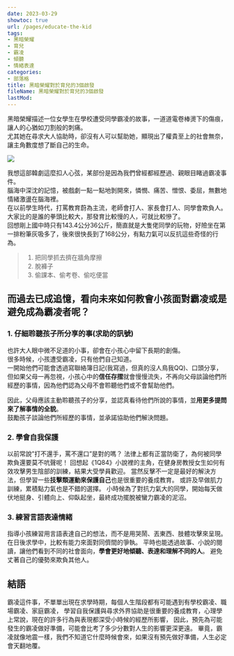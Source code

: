 ```yaml
---
date: 2023-03-29
showtoc: true
url: /pages/educate-the-kid
tags:
- 黑暗榮耀
- 育兒
- 霸凌
- 傾聽
- 情緒表達
categories:
- 部落格
title: 黑暗榮耀對於育兒的3個啟發
fileName: 黑暗榮耀對於育兒的3個啟發
lastMod: 
---
```

黑暗榮耀描述一位女學生在學校遭受同學霸凌的故事，一道道電卷棒燙下的傷痕，讓人的心猶如刀割般的刺痛。  
尤其她在尋求大人協助時，卻沒有人可以幫助她，顯現出了權貴至上的社會無奈，讓主角數度想了斷自己的生命。  

![](https://cdn.jsdelivr.net/gh/xiang0805/blogimage@main/img/%e9%bb%91%e6%9a%97%e6%a6%ae%e8%80%80.jpg)

我想這部韓劇這麼扣人心弦，某部份是因為我們曾經都經歷過、親眼目睹過霸凌事件。  
腦海中深沈的記憶，被戲劇一點一點地剝開來，憐憫、痛苦、憎恨、委屈，無數地情緒激盪在腦海裡。  
在以前學生時代，打罵教育蔚為主流，老師會打人、家長會打人、同學會欺負人。  
大家比的是誰的拳頭比較大，那發育比較慢的人，可就比較慘了。  
回想剛上國中時只有143.4公分36公斤，簡直就是大隻佬同學的玩物，好險坐在第一排粉筆灰吸多了，後來很快長到了168公分，有點力氣可以反抗這些奇怪的行為。
>1. 把同學抓去擠在牆角摩擦
>2. 脫褲子
>3. 偷課本、偷考卷、偷吃便當

## 而過去已成追憶，看向未來如何教會小孩面對霸凌或是避免成為霸凌者呢？

### 1. 仔細聆聽孩子所分享的事(求助的訊號)

也許大人眼中微不足道的小事，卻會在小孩心中留下長期的創傷。  
很多時候，小孩遭受霸凌，只有他們自己知道。  
一開始他們可能會透過寫聯絡簿日記(我寫過，但真的沒人鳥我QQ)、口頭分享，但如果父母一再忽視，小孩心中的**信任存摺**就會慢慢流失，不再向父母談論他們所經歷的事情，因為他們認為父母不會聆聽他們或不會幫助他們。  

因此，父母應該主動聆聽孩子的分享，並認真看待他們所說的事情，並**用更多提問來了解事情的全貌**。  
鼓勵孩子談論他們所經歷的事情，並承諾協助他們解決問題。

### 2. 學會自我保護

以前常說”打不還手，罵不還口”是對的嗎？
法律上都有正當防衛了，為何被同學欺負還要莫不吭聲呢！
回想起《1Q84》小說裡的主角，在健身房教授女生如何有效攻擊男生陰部的訓練，結果大受學員歡迎。
當然反擊不一定是最好的解決方法，但學習一些**技擊類運動來保護自己**也是很重要的養成教育。
或許及早做肌力訓練，累積點力氣也是不錯的選擇。
小時候為了對抗力氣大的同學，開始每天做伏地挺身、引體向上、仰臥起坐，最終成功擺脫被蠻力霸凌的泥沼。

### 3. 練習言語表達情緒

指導小孩練習用言語表達自己的想法，而不是用哭鬧、丟東西、肢體攻擊來呈現。
在日後求學中，比較有能力來面對同儕間的爭執。
平時也能透過故事、小說的閱讀，讓他們看到不同的社會面向，**學會更好地傾聽、表達和理解不同的人**。
避免丈著自己的優勢來欺負其他人。

## 結語

霸凌這件事，不單單出現在求學時期，每個人生階段都有可能遇到有學校霸凌、職場霸凌、家庭霸凌，
學習自我保護與尋求外界協助是很重要的養成教育，心理學上常說，現在的許多行為與表現都深受小時候的經歷所影響，
因此，預先為可能發生的霸凌做好準備，可能會比考了多少分數對人生的影響更深更遠。
畢竟，霸凌就像地震一樣，我們不知道它什麼時候會來，如果沒有預先做好準備，人生必定會天翻地覆。
